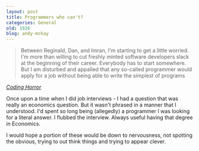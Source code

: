 ```yaml
---
layout: post
title: Programmers who can't?
categories: General
old: 1926
blog: andy-mckay
---
```

<blockquote>Between Reginald, Dan, and Imran, I'm starting to get a little worried. I'm more than willing to cut freshly minted software developers slack at the beginning of their career. Everybody has to start somewhere. But I am disturbed and appalled that any so-called programmer would apply for a job without being able to write the simplest of programs</blockquote>
<cite><a href="http://www.codinghorror.com/blog/archives/000781.html">Coding Horror</a></cite>
<p>Once upon a time when I did job interviews - I had a question that was really an economics question. But it wasn't phrased in a manner that I understood. I'd spent so long being (allegedly) a programmer I was looking for a literal answer. I flubbed the interview. Always useful having that degree in Economics.</p>
<p>I would hope a portion of these would be down to nervousness, not spotting the obvious, trying to out think things and trying to appear clever.</p>